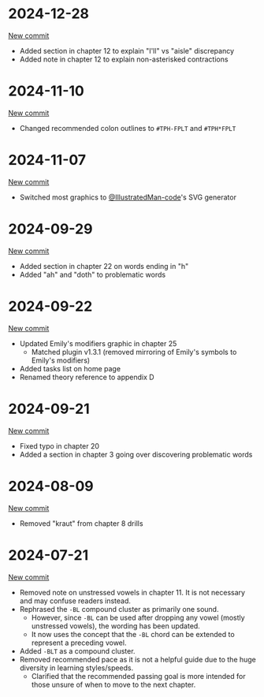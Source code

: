 # 2024-12-28

[New commit](#)

* Added section in chapter 12 to explain "I'll" vs "aisle" discrepancy
* Added note in chapter 12 to explain non-asterisked contractions

# 2024-11-10

[New commit](https://github.com/aerickt/lapwing-for-beginners/commit/637fd1fb00c25bf4de362d4816e2fb55828e9560)

* Changed recommended colon outlines to `#TPH-FPLT` and `#TPH*FPLT`

# 2024-11-07

[New commit](https://github.com/aerickt/lapwing-for-beginners/commit/819517108ee327578a4fd707a4fb45d4d3e5dd68)

* Switched most graphics to [@IllustratedMan-code](https://github.com/IllustratedMan-code)'s SVG generator

# 2024-09-29

[New commit](https://github.com/aerickt/lapwing-for-beginners/commit/1c55d41e335cf5197578284dbb1acfe50a9f637d)

* Added section in chapter 22 on words ending in "h"
* Added "ah" and "doth" to problematic words

# 2024-09-22

[New commit](https://github.com/aerickt/lapwing-for-beginners/commit/f38bd1fe98da533ae78b516fdf8a211af5f38ad4)

* Updated Emily's modifiers graphic in chapter 25
   * Matched plugin v1.3.1 (removed mirroring of Emily's symbols to Emily's modifiers)
* Added tasks list on home page
* Renamed theory reference to appendix D

# 2024-09-21

[New commit](https://github.com/aerickt/lapwing-for-beginners/commit/18a16b3dab1416f9c61656f30486a9d82a4d1a5f)

* Fixed typo in chapter 20
* Added a section in chapter 3 going over discovering problematic words

# 2024-08-09

[New commit](https://github.com/aerickt/lapwing-for-beginners/tree/b25df90b1916a219c3a0acd9efdcdd0cb898c83c)

* Removed "kraut" from chapter 8 drills

# 2024-07-21

[New commit](https://github.com/aerickt/lapwing-for-beginners/tree/0a5693a42ecf89bcf0f99ee3541b1cc2d477bea0)

* Removed note on unstressed vowels in chapter 11. It is not necessary and may confuse readers instead.
* Rephrased the `-BL` compound cluster as primarily one sound.
   * However, since `-BL` can be used after dropping any vowel (mostly unstressed vowels), the wording has been updated.
   * It now uses the concept that the `-BL` chord can be extended to represent a preceding vowel.
* Added `-BLT` as a compound cluster.
* Removed recommended pace as it is not a helpful guide due to the huge diversity in learning styles/speeds.
   * Clarified that the recommended passing goal is more intended for those unsure of when to move to the next chapter.
